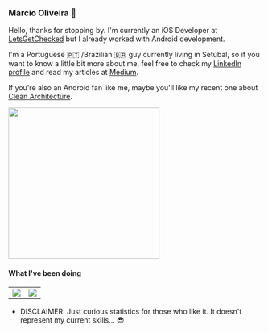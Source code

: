 ### Márcio Oliveira 👋

Hello, thanks for stopping by. I'm currently an iOS Developer at [LetsGetChecked](https://www.letsgetchecked.com/) but I already worked with Android development.

I'm a Portuguese 🇵🇹 /Brazilian 🇧🇷 guy currently living in Setúbal, so if you want to know a little bit more about me, feel free to check my [LinkedIn profile](https://www.linkedin.com/in/marcio-oliveira/) and read my articles at [Medium](https://marcio-oliveira.medium.com/). 

If you're also an Android fan like me, maybe you'll like my recent one about [Clean Architecture](https://engineering.talkdesk.com/android-clean-architecture-an-unicorn-approach-a5076d1b409).

<IMG src="https://miro.medium.com/max/1400/1*19Y9du76475ovgi8AD4Rmw.jpeg" width=300>

#### What I've been doing
<table>
  <tr>
    <td>
      <img align="center" src="https://github-readme-stats.vercel.app/api/top-langs/?username=oliveira-marcio&count_private=true&show_icons=true" />
    </td>
    <td>
      <img align="center" src="https://github-readme-stats.vercel.app/api?username=oliveira-marcio&count_private=true&show_icons=true" />
    </td>
  </tr>
</table>

* DISCLAIMER: Just curious statistics for those who like it. It doesn't represent my current skills... 😎
